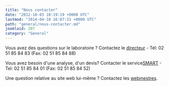 ```yaml
---
title: "Nous contacter"
date: "2012-10-03 10:19:19 +0000 UTC"
lastmod: "2014-04-18 16:07:31 +0000 UTC"
path: "general/nous-contacter.md"
joomlaid: 297
category: "General"
---
```

Vous avez des questions sur le laboratoire ? Contactez le [directeur](mailto:direction@subatech.in2p3.fr) - Tél: 02 51 85 84 83 (Fax: 02 51 85 84 88)

Vous avez besoin d'une analyse, d'un devis? Contacter le service[SMART](mailto:smartcontact@subatech.in2p3.fr) - Tel: 02 51 85 84 01 (Fax: 02 51 85 84 52)

Une question relative au site web lui-même ? Contactez les [webmestres](mailto:webmaster@subatech.in2p3.fr).
